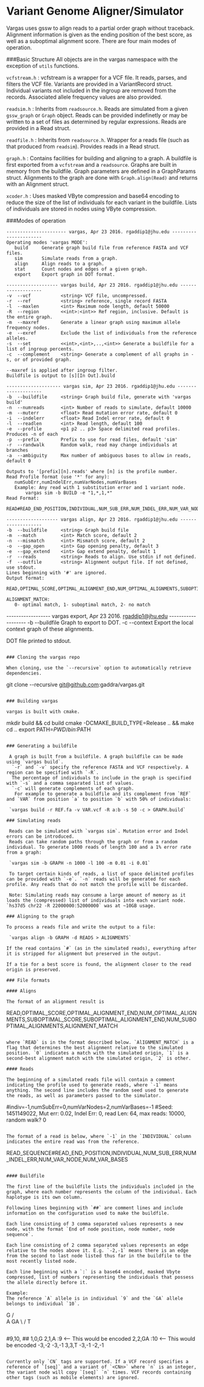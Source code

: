 # Variant Genome Aligner/Simulator
Vargas uses gssw to align reads to a partial order graph without traceback. Alignment information is given as the ending position of the best score, as well as a suboptimal alignment score. There are four main modes of operation.

###Basic Structure
All objects are in the vargas namespace with the exception of `utils` functions.

`vcfstream.h` : vcfstream is a wrapper for a VCF file. It reads, parses, and filters the VCF file. Variants are provided
in a VariantRecord struct. Individual variants not included in the ingroup are removed from the records. Associated allele
frequency values are also provided.

`readsim.h` : Inherits from `readsource.h`. Reads are simulated from a given `gssw_graph` or `Graph` object. Reads 
can be provided indefinetly or may be written to a set of files as determined by regular expressions. Reads are provided
in a Read struct.

`readfile.h` : Inherits from `readsource.h`. Wrapper for a reads file (such as that produced from `readsim`). Provides reads in a Read struct.

`graph.h` : Contains facilities for building and aligning to a graph. A buildfile is first exported from a `vcfstream` and
a `readsource`. Graphs are built in memory from the buildfile. Graph parameters are defined in a GraphParams struct.
Alignments to the graph are done with `Graph.align(Read)` and returns with an Alignment struct.

`xcoder.h` : Uses masked VByte compression and base64 encoding to reduce the size of the list of individuals for each variant in the buildfile. Lists of individuals are stored in nodes using VByte compression.


###Modes of operation
 ```
---------------------- vargas, Apr 23 2016. rgaddip1@jhu.edu ----------------------
Operating modes 'vargas MODE':
	build     Generate graph build file from reference FASTA and VCF files.
	sim       Simulate reads from a graph.
	align     Align reads to a graph.
	stat      Count nodes and edges of a given graph.
	export    Export graph in DOT format.

 ```
 
 ```
------------------- vargas build, Apr 23 2016. rgaddip1@jhu.edu -------------------
-v	--vcf           <string> VCF file, uncompressed.
-r	--ref           <string> reference, single record FASTA
-l	--maxlen        <int> Maximum node length, default 50000
-R	--region        <<int>:<int>> Ref region, inclusive. Default is the entire graph.
-m	--maxref        Generate a linear graph using maximum allele frequency nodes.
-e	--exref         Exclude the list of individuals from the reference alleles.
-s	--set           <<int>,<int>,..,<int>> Generate a buildfile for a list of ingroup percents.
-c	--complement    <string> Generate a complement of all graphs in -s, or of provided graph.

--maxref is applied after ingroup filter.
Buildfile is output to [s][In Out].build

 ```
 
 ```
-------------------- vargas sim, Apr 23 2016. rgaddip1@jhu.edu --------------------
-b	--buildfile     <string> Graph build file, generate with 'vargas build'
-n	--numreads      <int> Number of reads to simulate, default 10000
-m	--muterr        <float> Read mutation error rate, default 0
-i	--indelerr      <float> Read Indel error rate, default 0
-l	--readlen       <int> Read length, default 100
-e	--profile       <p1 p2 .. p3> Space delimited read profiles. Produces -n of each
-p	--prefix        Prefix to use for read files, default 'sim'
-r	--randwalk      Random walk, read may change individuals at branches
-a	--ambiguity     Max number of ambiguous bases to allow in reads, default 0

Outputs to '[prefix][n].reads' where [n] is the profile number.
Read Profile format (use '*' for any): 
	numSubErr,numIndelErr,numVarNodes,numVarBases
	Example: Any read with 1 substitution error and 1 variant node.
		vargas sim -b BUILD -e "1,*,1,*"
Read Format:
	READ#READ_END_POSITION,INDIVIDUAL,NUM_SUB_ERR,NUM_INDEL_ERR,NUM_VAR_NODE,NUM_VAR_BASES

 ```
 
 ```
------------------- vargas align, Apr 23 2016. rgaddip1@jhu.edu -------------------
-b	--buildfile     <string> Graph build file
-m	--match         <int> Match score, default 2
-n	--mismatch      <int> Mismatch score, default 2
-o	--gap_open      <int> Gap opening penalty, default 3
-e	--gap_extend    <int> Gap extend penalty, default 1
-r	--reads         <string> Reads to align. Use stdin if not defined.
-f	--outfile       <string> Alignment output file. If not defined, use stdout.
Lines beginning with '#' are ignored.
Output format:
	READ,OPTIMAL_SCORE,OPTIMAL_ALIGNMENT_END,NUM_OPTIMAL_ALIGNMENTS,SUBOPTIMAL_SCORE,SUBOPTIMAL_ALIGNMENT_END,NUM_SUBOPTIMAL_ALIGNMENTS,ALIGNMENT_MATCH

ALIGNMENT_MATCH:
	0- optimal match, 1- suboptimal match, 2- no match

```

------------------ vargas export, Apr 23 2016. rgaddip1@jhu.edu -------------------
-b	--buildfile    <string> Graph to export to DOT.
-c	--context      <string> Export the local context graph of these alignments.

DOT file printed to stdout.

```

### Cloning the vargas repo

When cloning, use the `--recursive` option to automatically retrieve dependencies.

```
git clone --recursive git@github.com:gaddra/vargas.git
```

### Building vargas

vargas is built with cmake.

```
mkdir build && cd build
cmake -DCMAKE_BUILD_TYPE=Release .. && make
cd ..
export PATH=${PWD}/bin:$PATH
```

### Generating a buildfile
 
 A graph is built from a buildfile. A graph buildfile can be made using `vargas build`.
  `-r` and `-v` specify the reference FASTA and VCF respectively. A region can be specified with `-R`.
  The percentage of individuals to include in the graph is specified with `-s` and a comma separated list of values.
  `-c` will generate complements of each graph.
   For example to generate a buildfile and its complement from `REF` and `VAR` from position `a` to position `b` with 50% of individuals:
 
 `vargas build -r REF.fa -v VAR.vcf -R a:b -s 50 -c > GRAPH.build`
 
### Simulating reads
 
 Reads can be simulated with `vargas sim`. Mutation error and Indel errors can be introduced.
 Reads can take random paths through the graph or from a random individual. To generate 1000 reads of length 100 and a 1% error rate from a graph:
 
 `vargas sim -b GRAPH -n 1000 -l 100 -m 0.01 -i 0.01`
 
 To target certain kinds of reads, a list of space delimited profiles can be provided with `-e`. `-n` reads will be generated for each profile. Any reads that do not match the profile will be discarded.
 
 Note: Simulating reads may consume a large amount of memory as it loads the (compressed) list of individuals into each variant node. `hs37d5 chr22 -R 22000000:52000000` was at ~10GB usage.

### Aligning to the graph
 
To process a reads file and write the output to a file:
 
 `vargas align -b GRAPH -d READS > ALIGNMENTS`
 
If the read contains `#` (as in the simulated reads), everything after it is stripped for alignment but preserved in the output.

If a tie for a best score is found, the alignment closer to the read origin is preserved.

### File formats

#### Aligns

The format of an alignment result is

```
READ,OPTIMAL_SCORE,OPTIMAL_ALIGNMENT_END,NUM_OPTIMAL_ALIGNMENTS,SUBOPTIMAL_SCORE,SUBOPTIMAL_ALIGNMENT_END,NUM_SUBOPTIMAL_ALIGNMENTS,ALIGNMENT_MATCH
```

where `READ` is in the format described below. `AlIGNMENT_MATCH` is a flag that determines the best alignment relative to the simulated position. `0` indicates a match with the simulated origin, `1` is a second-best alignment match with the simulated origin, `2` is other. 

#### Reads

The beginning of a simulated reads file will contain a comment indicating the profile used to generate reads, where `-1` means anything. The second line includes the random seed used to generate the reads, as well as parameters passed to the simulator.

```
#indiv=-1,numSubErr=0,numVarNodes=2,numVarBases=-1
#Seed: 1451149022, Mut err: 0.02, Indel Err: 0, read Len: 64, max reads: 10000, random walk? 0
```

The format of a read is below, where `-1` in the `INDIVIDUAL` column indicates the entire read was from the reference.

```
READ_SEQUENCE#READ_END_POSITION,INDIVIDUAL,NUM_SUB_ERR,NUM_INDEL_ERR,NUM_VAR_NODE,NUM_VAR_BASES
```

#### Buildfile

The first line of the buildfile lists the individuals included in the graph, where each number represents the column of the individual. Each haplotype is its own column.

Following lines beginning with `##` are comment lines and include information on the configuration used to make the buildfile.

Each line consisting of 3 comma separated values represents a new node, with the format `End of node position, node number, node sequence`.

Each line consisting of 2 comma separated values represents an edge relative to the nodes above it. E.g. `-2,-1` means there is an edge from the second to last node listed thus far in the buildfile to the most recently listed node.

Each line beginning with a `:` is a base64 encoded, masked Vbyte compressed, list of numbers representing the individuals that possess the allele directly before it.

Example:
The reference `A` allele is in individual `9` and the `GA` allele belongs to individual `10`.
```
  G
 / \
A   GA
 \ /
  T
```

```
#9,10,
##<Comments>
1,0,G
2,1,A
:9       <-- This would be encoded
2,2,GA
:10      <-- This would be encoded
-3,-2
-3,-1
3,3,T
-3,-1
-2,-1
```

Currently only `CN` tags are supported. If a VCF record specifies a reference of `[seq]` and a variant of `<CNn>` where `n` is an integer, the variant node will copy `[seq]` `n` times. VCF records containing other tags (such as mobile elements) are ignored.

